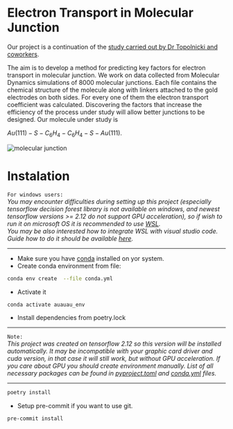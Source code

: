 # Electron Transport in Molecular Junction
Our project is a continuation of the [study carried out by Dr Topolnicki and coworkers](https://pubs.acs.org/doi/full/10.1021/acs.jpcc.1c03210).

The aim is to develop a method for predicting key factors for electron transport in molecular junction. We work on data collected from Molecular Dynamics simulations of 8000 molecular junctions. Each file contains the chemical structure of the molecule along with linkers attached to the gold electrodes on both sides. For every one of them the electron transport coefficient was calculated. Discovering the factors that increase the efficiency of the process under study will allow better junctions to be designed. Our molecule under study is  

$Au(111)-S-C_6H_4-C_6H_4-S-Au(111)$.  

![molecular junction](https://i.imgur.com/PSViije.png)


# Instalation

`For windows users:`  
*You may encounter difficulties during 
setting up this project (especially tensorflow decision forest library is not available on windows, and newest tensorflow versions >= 2.12 do not support GPU acceleration), so if wish to run it on microsoft OS it is recommended to use [WSL](https://techcommunity.microsoft.com/t5/windows-11/how-to-install-the-linux-windows-subsystem-in-windows-11/m-p/2701207).  
You may be also interested how to integrate WSL with visual studio code. Guide how to do it should be available [here](https://code.visualstudio.com/docs/remote/wsl).*

----
  

- Make sure you have [conda](https://conda.io/projects/conda/en/latest/user-guide/install/index.html) installed on yor system.
- Create conda environment from file:
```bash
conda env create  --file conda.yml
```
- Activate it
```bash
conda activate auauau_env
```
- Install dependencies from poetry.lock

----
`Note:`   
*This project was created on tensorflow 2.12 so this version will be installed automatically. It may be incompatible with your graphic card driver and cuda version, in that case it will still work, but without GPU acceleration. If you care about GPU you should create environment manually. List of all necessary packages can be found in [pyproject.toml](pyproject.toml) and [conda.yml](conda.yml) files.*

----
```bash
poetry install
```

- Setup pre-commit if you want to use git.
```bash
pre-commit install
```
